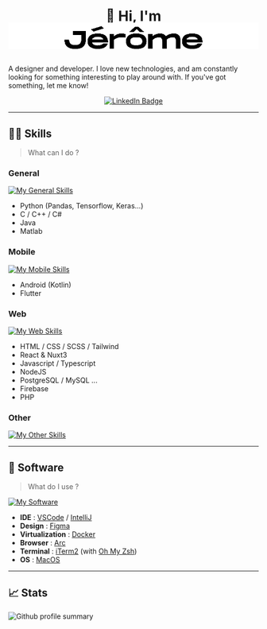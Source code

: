 <!-- @format -->

<h1 style="text-align:center; display:inline-flex; width:100%; justify-content:center; gap:1ch; margin-bottom:-2em; font-size:2em;">
👋 Hi, I'm
</h1>

<div style="widht:100%;display:flex; align-items:center; justify-content:center; padding:0; max-height:4em; margin-bottom:2em;">
    <picture style="max-width:40em;">
        <source media="(prefers-color-scheme: dark)" srcset="./jerome_dark.gif" style="object-fit:contain">
        <source media="(prefers-color-scheme: light)" srcset="./jerome_light.gif" style="object-fit:contain">
        <img alt="Jairaume Banner" src="./jerome_light.gif" style="object-fit:contain">
    </picture>
</div>

A designer and developer. I love new technologies, and am constantly looking for something interesting to play around with. If you've got something, let me know!

<div align="center">
  <a href="your-linkedin-URL">
    <img src="https://img.shields.io/badge/LinkedIn-blue?style=for-the-badge&logo=linkedin&logoColor=white" alt="LinkedIn Badge"/>
  </a>
</div>

---

## 🧑‍💻 Skills

> What can I do ?

### General

[![My General Skills](https://skillicons.dev/icons?i=python,tensorflow,cpp,cs,c,java,matlab)](https://skillicons.dev)

-   Python (Pandas, Tensorflow, Keras...)
-   C / C++ / C#
-   Java
-   Matlab

### Mobile

[![My Mobile Skills](https://skillicons.dev/icons?i=androidstudio,kotlin,flutter)](https://skillicons.dev)

-   Android (Kotlin)
-   Flutter

### Web

[![My Web Skills](https://skillicons.dev/icons?i=scss,tailwind,react,nuxt,typescript,postgresql,firebase,php)](https://skillicons.dev)

-   HTML / CSS / SCSS / Tailwind
-   React & Nuxt3
-   Javascript / Typescript
-   NodeJS
-   PostgreSQL / MySQL ...
-   Firebase
-   PHP

### Other

[![My Other Skills](https://skillicons.dev/icons?i=git,github,linux,raspberrypi,arduino)](https://skillicons.dev)

---

## 👾 Software

> What do I use ?

[![My Software](https://skillicons.dev/icons?i=vscode,idea,figma,docker)](https://skillicons.dev)

-   **IDE** : [VSCode](https://code.visualstudio.com/) / [IntelliJ](https://www.jetbrains.com/idea/)
-   **Design** : [Figma](https://figma.com)
-   **Virtualization** : [Docker](https://www.docker.com/)
-   **Browser** : [Arc](https://arc.net/)
-   **Terminal** : [iTerm2](https://iterm2.com/) (with [Oh My Zsh](https://ohmyz.sh/))
-   **OS** : [MacOS](https://www.apple.com/macos/)

---

## 📈 Stats

![Github profile summary](http://github-profile-summary-cards.vercel.app/api/cards/profile-details?username=jairaume&theme=github)
